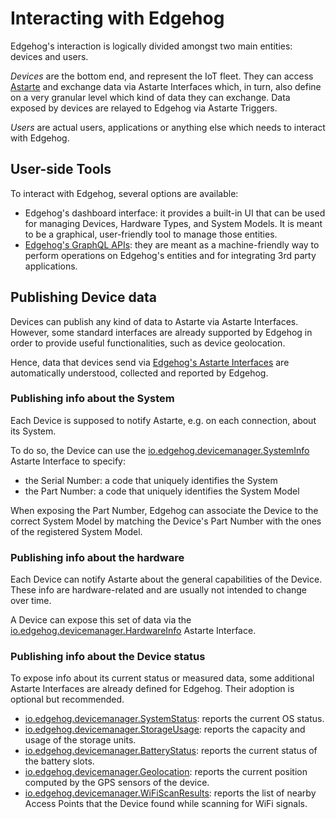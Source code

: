 # Interacting with Edgehog

Edgehog's interaction is logically divided amongst two main entities: devices and users.

_Devices_ are the bottom end, and represent the IoT fleet. They can access
[Astarte](https://github.com/astarte-platform/astarte) and exchange data via Astarte Interfaces
which, in turn, also define on a very granular level which kind of data they can exchange. Data
exposed by devices are relayed to Edgehog via Astarte Triggers.

_Users_ are actual users, applications or anything else which needs to interact with Edgehog.

## User-side Tools

To interact with Edgehog, several options are available:

- Edgehog's dashboard interface: it provides a built-in UI that can be used for managing Devices,
  Hardware Types, and System Models. It is meant to be a graphical, user-friendly tool to manage
  those entities.
- [Edgehog's GraphQL APIs](graphql-api-docs/): they are meant as a machine-friendly way to perform
  operations on Edgehog's entities and for integrating 3rd party applications.

## Publishing Device data

Devices can publish any kind of data to Astarte via Astarte Interfaces. However, some standard
interfaces are already supported by Edgehog in order to provide useful functionalities, such as
device geolocation.

Hence, data that devices send via
[Edgehog's Astarte Interfaces](https://github.com/edgehog-device-manager/edgehog-astarte-interfaces/)
are automatically understood, collected and reported by Edgehog.

### Publishing info about the System

Each Device is supposed to notify Astarte, e.g. on each connection, about its System.

To do so, the Device can use the [io.edgehog.devicemanager.SystemInfo](astarte_interfaces.html)
Astarte Interface to specify:

- the Serial Number: a code that uniquely identifies the System
- the Part Number: a code that uniquely identifies the System Model

When exposing the Part Number, Edgehog can associate the Device to the correct System Model by
matching the Device's Part Number with the ones of the registered System Model.

### Publishing info about the hardware

Each Device can notify Astarte about the general capabilities of the Device. These info are
hardware-related and are usually not intended to change over time.

A Device can expose this set of data via the
[io.edgehog.devicemanager.HardwareInfo](astarte_interfaces.html) Astarte Interface.

### Publishing info about the Device status

To expose info about its current status or measured data, some additional Astarte Interfaces are
already defined for Edgehog. Their adoption is optional but recommended.

- [io.edgehog.devicemanager.SystemStatus](astarte_interfaces.html): reports the current OS status.
- [io.edgehog.devicemanager.StorageUsage](astarte_interfaces.html): reports the capacity and usage
  of the storage units.
- [io.edgehog.devicemanager.BatteryStatus](astarte_interfaces.html): reports the current status of
  the battery slots.
- [io.edgehog.devicemanager.Geolocation](astarte_interfaces.html): reports the current position
  computed by the GPS sensors of the device.
- [io.edgehog.devicemanager.WiFiScanResults](astarte_interfaces.html): reports the list of nearby
  Access Points that the Device found while scanning for WiFi signals.
